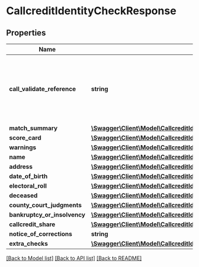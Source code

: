 # CallcreditIdentityCheckResponse

## Properties
Name | Type | Description | Notes
------------ | ------------- | ------------- | -------------
**call_validate_reference** | **string** | CallValidate reference number, please use this if contacting Callcredit regarding this query. | 
**match_summary** | [**\Swagger\Client\Model\CallcreditIdentityCheckResponseMatchSummary**](CallcreditIdentityCheckResponseMatchSummary.md) |  | 
**score_card** | [**\Swagger\Client\Model\CallcreditIdentityCheckResponseScoreCard**](CallcreditIdentityCheckResponseScoreCard.md) |  | 
**warnings** | [**\Swagger\Client\Model\CallcreditIdentityCheckResponseWarnings**](CallcreditIdentityCheckResponseWarnings.md) |  | 
**name** | [**\Swagger\Client\Model\CallcreditIdentityCheckResponseName**](CallcreditIdentityCheckResponseName.md) |  | 
**address** | [**\Swagger\Client\Model\CallcreditIdentityCheckResponseAddress**](CallcreditIdentityCheckResponseAddress.md) |  | 
**date_of_birth** | [**\Swagger\Client\Model\CallcreditIdentityCheckResponseDateOfBirth**](CallcreditIdentityCheckResponseDateOfBirth.md) |  | 
**electoral_roll** | [**\Swagger\Client\Model\CallcreditIdentityCheckResponseElectoralRoll**](CallcreditIdentityCheckResponseElectoralRoll.md) |  | 
**deceased** | [**\Swagger\Client\Model\CallcreditIdentityCheckResponseDeceased**](CallcreditIdentityCheckResponseDeceased.md) |  | 
**county_court_judgments** | [**\Swagger\Client\Model\CallcreditIdentityCheckResponseCountyCourtJudgments**](CallcreditIdentityCheckResponseCountyCourtJudgments.md) |  | 
**bankruptcy_or_insolvency** | [**\Swagger\Client\Model\CallcreditIdentityCheckResponseBankruptcyOrInsolvency**](CallcreditIdentityCheckResponseBankruptcyOrInsolvency.md) |  | 
**callcredit_share** | [**\Swagger\Client\Model\CallcreditIdentityCheckResponseCallcreditSHARE**](CallcreditIdentityCheckResponseCallcreditSHARE.md) |  | 
**notice_of_corrections** | **string** |  | 
**extra_checks** | [**\Swagger\Client\Model\CallcreditIdentityCheckResponseExtraChecks**](CallcreditIdentityCheckResponseExtraChecks.md) |  | 

[[Back to Model list]](../README.md#documentation-for-models) [[Back to API list]](../README.md#documentation-for-api-endpoints) [[Back to README]](../README.md)


